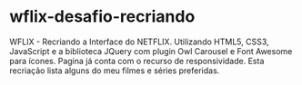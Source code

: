# wflix-desafio-recriando
WFLIX - Recriando a Interface do NETFLIX. Utilizando HTML5, CSS3, JavaScript e a biblioteca JQuery com plugin Owl Carousel e Font Awesome para ícones. Pagina já conta com o recurso de responsividade.  Esta recriação lista  alguns do meu filmes e séries preferidas. 
